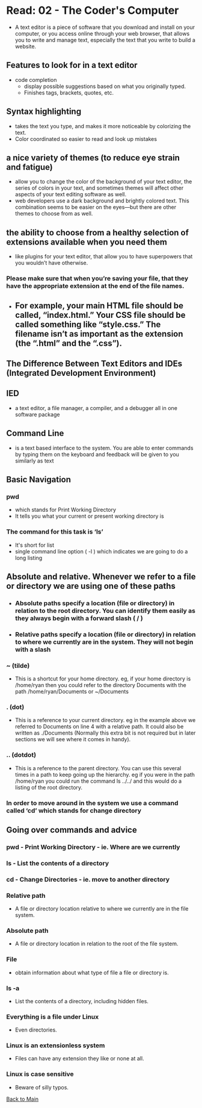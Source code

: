 # Read: 02 - The Coder's Computer

- A text editor is a piece of software that you download and install on your computer, or you access online through your web browser, that allows you to write and manage text, especially the text that you write to build a website.

## Features to look for in a text editor

- code completion
    - display possible suggestions based on what you originally typed.
    - Finishes tags, brackets, quotes, etc.

## Syntax highlighting

- takes the text you type, and makes it more noticeable by colorizing the text.
- Color coordinated so easier to read and look up mistakes

## a nice variety of themes (to reduce eye strain and fatigue)

- allow you to change the color of the background of your text editor, the series of colors in your text, and sometimes themes will affect other aspects of your text editing software as well.
- web developers use a dark background and brightly colored text. This combination seems to be easier on the eyes—but there are other themes to choose from as well.

## the ability to choose from a healthy selection of extensions available when you need them

- like plugins for your text editor, that allow you to have superpowers that you wouldn’t have otherwise.

### Please make sure that when you’re saving your file, that they have the appropriate extension at the end of the file names. 

- ## For example, your main HTML file should be called, “index.html.” Your CSS file should be called something like “style.css.” The filename isn’t as important as the extension (the “.html” and the “.css”).

## The Difference Between Text Editors and IDEs (Integrated Development Environment)

## IED

- a text editor, a file manager, a compiler, and a debugger all in one software package

## Command Line

- is a text based interface to the system. You are able to enter commands by typing them on the keyboard and feedback will be given to you similarly as text

## Basic Navigation

### pwd

- which stands for Print Working Directory
- It tells you what your current or present working directory is

### The command for this task is ‘ls’

- It's short for list
- single command line option ( -l ) which indicates we are going to do a long listing

## Absolute and relative. Whenever we refer to a file or directory we are using one of these paths

- ### Absolute paths specify a location (file or directory) in relation to the root directory. You can identify them easily as they always begin with a forward slash ( / )

- ### Relative paths specify a location (file or directory) in relation to where we currently are in the system. They will not begin with a slash

### ~ (tilde)

- This is a shortcut for your home directory. eg, if your home directory is /home/ryan then you could refer to the directory Documents with the path /home/ryan/Documents or ~/Documents

### . (dot)

- This is a reference to your current directory. eg in the example above we referred to Documents on line 4 with a relative path. It could also be written as ./Documents (Normally this extra bit is not required but in later sections we will see where it comes in handy).

### .. (dotdot)

- This is a reference to the parent directory. You can use this several times in a path to keep going up the hierarchy. eg if you were in the path /home/ryan you could run the command ls ../../ and this would do a listing of the root directory.

### In order to move around in the system we use a command called ‘cd’ which stands for change directory

## Going over commands and advice

### pwd - Print Working Directory - ie. Where are we currently

### ls - List the contents of a directory

### cd - Change Directories - ie. move to another directory

### Relative path

- A file or directory location relative to where we currently are in the file system.

### Absolute path

- A file or directory location in relation to the root of the file system.

### File

- obtain information about what type of file a file or directory is.

### ls -a

- List the contents of a directory, including hidden files.

### Everything is a file under Linux

- Even directories.

### Linux is an extensionless system

- Files can have any extension they like or none at all.

### Linux is case sensitive

- Beware of silly typos.

[Back to Main](README.md)